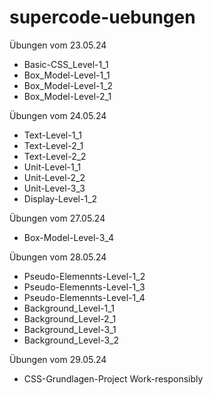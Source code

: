 # supercode-uebungen
Übungen vom 23.05.24
- Basic-CSS_Level-1_1
- Box_Model-Level-1_1
- Box_Model-Level-1_2
- Box_Model-Level-2_1

Übungen vom 24.05.24
- Text-Level-1_1
- Text-Level-2_1
- Text-Level-2_2
- Unit-Level-1_1
- Unit-Level-2_2
- Unit-Level-3_3
- Display-Level-1_2

Übungen vom 27.05.24

- Box-Model-Level-3_4

Übungen vom 28.05.24

- Pseudo-Elemennts-Level-1_2
- Pseudo-Elemennts-Level-1_3
- Pseudo-Elemennts-Level-1_4
- Background_Level-1_1
- Background_Level-2_1
- Background_Level-3_1
- Background_Level-3_2

Übungen vom 29.05.24

- CSS-Grundlagen-Project Work-responsibly
